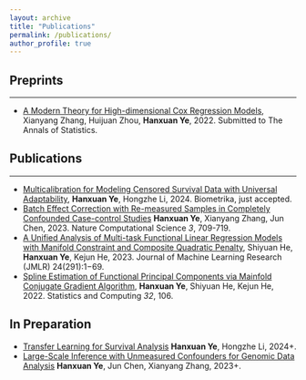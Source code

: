 ```yaml
---
layout: archive
title: "Publications"
permalink: /publications/
author_profile: true
---
```


<!-- {% if author.googlescholar %}
  You can also find my articles on <u><a href="{{author.googlescholar}}">my Google Scholar profile</a>.</u>
{% endif %}

{% include base_path %}

{% for post in site.publications reversed %}
  {% include archive-single.html %}
{% endfor %} I have commented this-->

## Preprints
---
- [A Modern Theory for High-dimensional Cox Regression Models](https://arxiv.org/pdf/2204.01161.pdf), Xianyang Zhang, Huijuan Zhou, **Hanxuan Ye**, 2022. Submitted to The Annals of Statistics.

## Publications
---
- [Multicalibration for Modeling Censored Survival Data with Universal Adaptability](https://arxiv.org/abs/2405.15948), **Hanxuan Ye**, Hongzhe Li, 2024. Biometrika, just accepted. 
- [Batch Effect Correction with Re-measured Samples in Completely Confounded Case-control Studies](https://www.nature.com/articles/s43588-023-00500-8) **Hanxuan Ye**, Xianyang Zhang, Jun Chen, 2023. Nature Computational Science *3*, 709-719.
- [A Unified Analysis of Multi-task Functional Linear Regression Models with Manifold Constraint and Composite Quadratic Penalty](https://arxiv.org/abs/2211.04874), Shiyuan He, **Hanxuan Ye**, Kejun He, 2023. Journal of Machine Learning Research (JMLR) 24(291):1−69.
- [Spline Estimation of Functional Principal Components via Mainfold Conjugate Gradient Algorithm](https://link.springer.com/article/10.1007/s11222-022-10175-2), **Hanxuan Ye**, Shiyuan He, Kejun He, 2022. Statistics and Computing *32*, 106.

## In Preparation
- [Transfer Learning for Survival Analysis]() **Hanxuan Ye**, Hongzhe Li, 2024+.
- [Large-Scale Inference with Unmeasured Confounders for Genomic Data Analysis]() **Hanxuan Ye**, Jun Chen, Xianyang Zhang, 2023+.